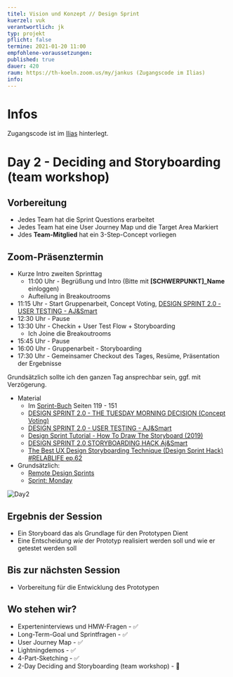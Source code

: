 ```yaml
---
titel: Vision und Konzept // Design Sprint
kuerzel: vuk
verantwortlich: jk
typ: projekt
pflicht: false
termine: 2021-01-20 11:00
empfohlene-voraussetzungen: 
published: true
dauer: 420
raum: https://th-koeln.zoom.us/my/jankus (Zugangscode im Ilias)
info: 
---
```


# Infos

Zugangscode ist im [Ilias](https://ilias.th-koeln.de/goto.php?target=fold_1658174&client_id=ILIAS_FH_Koeln) hinterlegt.

# Day 2 - Deciding and Storyboarding (team workshop)

## Vorbereitung

* Jedes Team hat die Sprint Questions erarbeitet
* Jedes Team hat eine User Journey Map und die Target Area Markiert
* Jdes **Team-Mitglied** hat ein 3-Step-Concept vorliegen

## Zoom-Präsenztermin

* Kurze Intro zweiten Sprinttag
	* 11:00 Uhr - Begrüßung und Intro (Bitte mit **[SCHWERPUNKT]_Name** einloggen)
	* Aufteilung in Breakoutrooms
* 11:15 Uhr - Start Gruppenarbeit, Concept Voting, [DESIGN SPRINT 2.0 - USER TESTING - AJ&Smart](https://www.youtube.com/watch?v=8AKWYH1EzJI)
* 12:30 Uhr - Pause
* 13:30 Uhr - Checkin + User Test Flow + Storyboarding
	* Ich Joine die Breakoutrooms
* 15:45 Uhr - Pause
* 16:00 Uhr - Gruppenarbeit - Storyboarding
* 17:30 Uhr - Gemeinsamer Checkout des Tages, Resüme, Präsentation der Ergebnisse

Grundsätzlich sollte ich den ganzen Tag ansprechbar sein, ggf. mit Verzögerung.

* Material
	* Im [Sprint-Buch](https://www.thesprintbook.com/) Seiten 119 - 151
	* [DESIGN SPRINT 2.0 - THE TUESDAY MORNING DECISION (Concept Voting)](https://www.youtube.com/watch?v=YW2ifUTVd_E)
	* [DESIGN SPRINT 2.0 - USER TESTING - AJ&Smart](https://www.youtube.com/watch?v=8AKWYH1EzJI)
	* [Design Sprint Tutorial - How To Draw The Storyboard (2019)](https://www.youtube.com/watch?v=yav4HN26XT8)
	* [DESIGN SPRINT 2.0 STORYBOARDING HACK Aj&Smart](https://www.youtube.com/watch?v=y5pSBgQUezQ)	
	* [The Best UX Design Storyboarding Technique (Design Sprint Hack) #RELABLIFE ep.62](https://www.youtube.com/watch?v=GukAT_S8WH8)
* Grundsätzlich:
	* [Remote Design Sprints](https://www.youtube.com/playlist?list=PLxk9zj3EDi0VzC4BmYsOpxPBPeJh7ujEq)
	* [Sprint: Monday](https://www.youtube.com/watch?v=7zOBMxRYJ7I&list=PLNKW8GAxivxcwqF2OU7UvjkT_lPMqz_C8)

![Day2](/mi-master-vuk/assets/images/DesignSprint/sprint2-4.png)

## Ergebnis der Session

* Ein Storyboard das als Grundlage für den Prototypen Dient
* Eine Entscheidung _wie_ der Prototyp realisiert werden soll und wie er getestet werden soll

## Bis zur nächsten Session

* Vorbereitung für die Entwicklung des Prototypen

## Wo stehen wir?

* Experteninterviews und HMW-Fragen - ✅
* Long-Term-Goal und Sprintfragen - ✅
* User Journey Map - ✅
* Lightningdemos - ✅
* 4-Part-Sketching - ✅
* 2-Day Deciding and Storyboarding (team workshop) - 🚧
